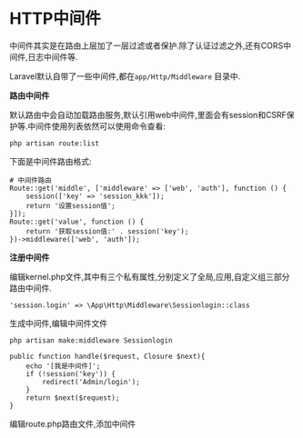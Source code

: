 # HTTP中间件

中间件其实是在路由上层加了一层过滤或者保护.除了认证过滤之外,还有CORS中间件,日志中间件等.

Laravel默认自带了一些中间件,都在`app/Http/Middleware` 目录中.

**路由中间件**

默认路由中会自动加载路由服务,默认引用web中间件,里面会有session和CSRF保护等.中间件使用列表依然可以使用命令查看:

```
php artisan route:list
```

下面是中间件路由格式:

```
# 中间件路由
Route::get('middle', ['middleware' => ['web', 'auth'], function () {
    session(['key' => 'session_kkk']);
    return '设置session值';
}]);
Route::get('value', function () {
    return '获取session值:' . session('key');
})->middleware(['web', 'auth']);
```

**注册中间件**

编辑kernel.php文件,其中有三个私有属性,分别定义了全局,应用,自定义组三部分路由中间件.

```
'session.login' => \App\Http\Middleware\Sessionlogin::class
```

生成中间件,编辑中间件文件

```
php artisan make:middleware Sessionlogin
```

```
public function handle($request, Closure $next){
    echo '[我是中间件]';
    if (!session('key')) {
        redirect('Admin/login');
    }
    return $next($request);
}
```

编辑route.php路由文件,添加中间件



